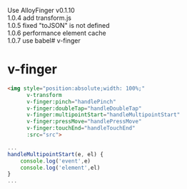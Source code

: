Use AlloyFinger v0.1.10       
1.0.4 add transform.js          
1.0.5 fixed "toJSON" is not defined      
1.0.6 performance element cache      
1.0.7 use babel# v-finger
# v-finger
```html
<img style="position:absolute;width: 100%;"
      v-transform
      v-finger:pinch="handlePinch"
      v-finger:doubleTap="handleDoubleTap"
      v-finger:multipointStart="handleMultipointStart"
      v-finger:pressMove="handlePressMove"
      v-finger:touchEnd="handleTouchEnd"
      :src="src">
```
```JavaScript
...
handleMultipointStart(e, el) {
    console.log('event',e)
    console.log('element',el)
}
...
```